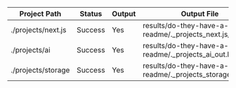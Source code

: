 | Project Path | Status | Output | Output File | Error File |
| --- | --- | --- | --- | --- |
| ./projects/next.js | Success | Yes | results/do-they-have-a-readme/._projects_next.js_out.log | results/do-they-have-a-readme/._projects_next.js_err.log |
| ./projects/ai | Success | Yes | results/do-they-have-a-readme/._projects_ai_out.log | results/do-they-have-a-readme/._projects_ai_err.log |
| ./projects/storage | Success | Yes | results/do-they-have-a-readme/._projects_storage_out.log | results/do-they-have-a-readme/._projects_storage_err.log |